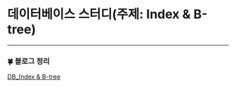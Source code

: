 # 데이터베이스 스터디(주제: Index & B-tree)

---

### :four_leaf_clover: 블로그 정리

[DB_Index & B-tree](https://withmoonlab.tistory.com/179)
